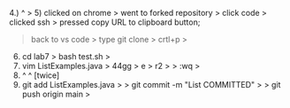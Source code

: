 4.) ^ > <enter>
5) clicked on chrome > went to forked repository > click code > clicked ssh > pressed copy URL to clipboard button;
  > back to vs code > type git clone > crtl+p > <enter>
6) cd lab7 > bash test.sh > <enter>
7) vim ListExamples.java > 44gg > e > r2 > <esc> > :wq > <enter>
8) ^ ^ [twice]
9) git add ListExamples.java ><enter> > git commit -m "List COMMITTED" > <enter> > git push origin main > <enter>
